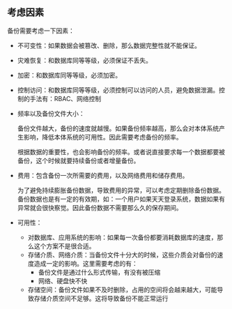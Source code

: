 ## 考虑因素

备份需要考虑一下因素：

- 不可变性：如果数据会被篡改、删除，那么数据完整性就不能保证。

- 灾难恢复：和数据库同等等级，必须保证不丢失。

- 加密：和数据库同等等级，必须加密。

- 控制访问：和数据库同等等级，必须控制可以访问的人员，避免数据泄漏。控制的手法有：RBAC、网络控制

- 频率以及备份文件大小：

  备份文件越大，备份的速度就越慢。如果备份频率越高，那么会对本体系统产生影响，降低本体系统的可用性。因此需要考虑备份的频率。

  根据数据的重要性，也会影响备份的频率。或者说直接要求每一个数据都要被备份，这个时候就要持续备份或者增量备份。

- 费用：包含备份一次所需要的费用，以及网络费用和储存费用。

  为了避免持续膨胀备份数据，导致费用的异常，可以考虑定期删除备份数据。备份数据也是有一定的有效期，如：一个用户如果天天登录系统，数据如果有异常就会很快察觉。因此备份数据不需要那么久的保存期间。

- 可用性：

  - 对数据库、应用系统的影响：如果每一次备份都要消耗数据库的速度，那么这个方案不是很合适。
  - 存储介质、网络介质：当备份文件十分大的时候，这些介质会对备份的速度造成一定的影响。这里需要考虑的有：
    - 备份文件是通过什么形式传输，有没有被压缩
    - 网络、硬盘快不快
  - 存储空间：备份文件如果不及时删除，占用的空间将会越来越大，可能导致存储介质空间不足够。这将导致备份不能正常运行



